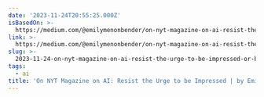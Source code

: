 ```yaml
---
date: '2023-11-24T20:55:25.000Z'
isBasedOn: >-
  https://medium.com/@emilymenonbender/on-nyt-magazine-on-ai-resist-the-urge-to-be-impressed-3d92fd9a0edd
link: >-
  https://medium.com/@emilymenonbender/on-nyt-magazine-on-ai-resist-the-urge-to-be-impressed-3d92fd9a0edd
slug: >-
  2023-11-24-on-nyt-magazine-on-ai-resist-the-urge-to-be-impressed-or-by-emily-m-bender
tags:
  - ai
title: 'On NYT Magazine on AI: Resist the Urge to be Impressed | by Emily M. Bender'
---
```


